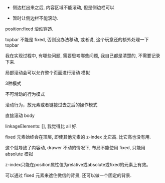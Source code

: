* 侧边栏出来之后, 内容区域不能滚动, 但是侧边栏可以

* 暂时让侧边栏不能滚动. 

position:fixed 滚动穿透. 

topbar 不能是 fixed, 否则没办法移动, 或者说, 这个玩意还的额外处理一下 topbar 

我在实现过程中, 有哪些问题, 需要思考哪些问题, 我自己都是清楚的, 不需要记录下来. 

局部滚动会可以允许整个页面进行滚动
模拟

3种模式 

不可滑动的行为模式

滚动行为，放元素或者链接过去之后的操作模式 


直接滚动 body



linkageElements: [], 我觉得比 all 好. 

fixed 元素始终会在顶层, 即使其他元素的 z-index 比它高. 比它高也没有用. 

这个就导致了内容动, drawer 不动的情况下, 布局不能使用 fixed, 只能用 absolute 模拟

  
z-index只能在position属性值为relative或absolute或fixed的元素上有效。  

可以通过 fixed 元素来遮住微信的背景, 还可以做一个固定的背景. 